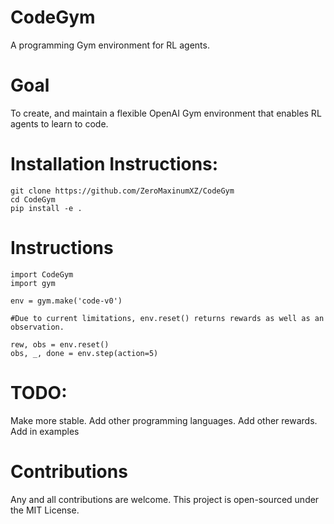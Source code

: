 # CodeGym
A programming Gym environment for RL agents.

# Goal
To create, and maintain a flexible OpenAI Gym environment that enables RL agents to learn to code. 

# Installation Instructions:
```
git clone https://github.com/ZeroMaxinumXZ/CodeGym
cd CodeGym
pip install -e .
```

# Instructions
```
import CodeGym
import gym

env = gym.make('code-v0')

#Due to current limitations, env.reset() returns rewards as well as an observation.

rew, obs = env.reset()
obs, _, done = env.step(action=5)

```
# TODO:
Make more stable.
Add other programming languages.
Add other rewards.
Add in examples

# Contributions
Any and all contributions are welcome. This project is open-sourced under the MIT License.

